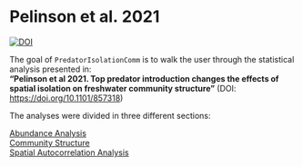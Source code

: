 
<!-- README.md is generated from README.Rmd. Please edit that file -->

# Pelinson et al. 2021

<!-- badges: start -->
<!-- badges: end -->

[![DOI](https://zenodo.org/badge/290242968.svg)](https://zenodo.org/badge/latestdoi/290242968)

The goal of `PredatorIsolationComm` is to walk the user through the
statistical analysis presented in:  
**“Pelinson et al 2021. Top predator introduction changes the effects of
spatial isolation on freshwater community structure”** (DOI:
<https://doi.org/10.1101/857318>)

The analyses were divided in three different sections:

[Abundance
Analysis](https://github.com/RodolfoPelinson/PredatorIsolationComm/blob/master/Abundance%20Analysis/Abundance-Analysis.md)  
[Community
Structure](https://github.com/RodolfoPelinson/PredatorIsolationComm/blob/master/Community%20Structure/Community-Structure.md)  
[Spatial Autocorrelation
Analysis](https://github.com/RodolfoPelinson/PredatorIsolationComm/blob/master/Spatial%20Autocorrelation%20Analysis/Spatial-Autocorrelation-Analysis.md)
